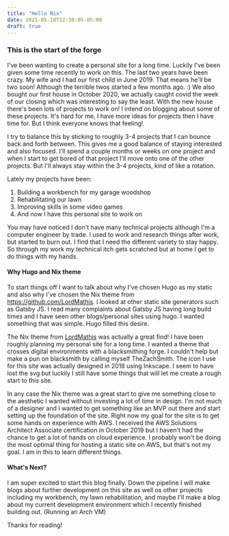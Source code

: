 ```yaml
---
title: "Hello Nix"
date: 2021-05-18T12:30:05-05:00
draft: true
---
```


### This is the start of the forge
I've been wanting to create a personal site for a long time. Luckily I've been given some time recently to work on this. The last two years have been crazy. My wife and I had our first child in June 2019. That means he'll be two soon! Although the terrible twos started a few months ago. :) We also bought our first house in October 2020, we actually caught covid the week of our closing which was interesting to say the least. With the new house there's been lots of projects to work on! I intend on blogging about some of these projects. It's hard for me, I have more ideas for projects then I have time for. But I think everyone knows that feeling!

I try to balance this by sticking to roughly 3-4 projects that I can bounce back and forth between. This gives me a good balance of staying interested and also focused. I'll spend a couple months or weeks on one project and when I start to get bored of that project I'll move onto one of the other projects. But I'll always stay within the 3-4 projects, kind of like a rotation.

Lately my projects have been:
1. Building a workbench for my garage woodshop
2. Rehabilitating our lawn
3. Improving skills in some video games
4. And now I have this personal site to work on

You may have noticed I don't have many technical projects although I'm a computer engineer by trade. I used to work and research things after work, but started to burn out. I find that I need the different variety to stay happy. So through my work my technical itch gets scratched but at home I get to do things with my hands.


#### Why Hugo and Nix theme
To start things off I want to talk about why I've chosen Hugo as my static and also why I've chosen the Nix theme from https://github.com/LordMathis. I looked at other static site generators such as Gatsby JS. I read many complaints about Gatsby JS having long build times and I have seen other blogs/personal sites using hugo. I wanted something that was simple. Hugo filled this desire.

The Nix theme from [LordMathis](https://github.com/LordMathis) was actually a great find! I have been roughly planning my personal site for a long time. I wanted a theme that crosses digital environments with a blacksmithing forge. I couldn't help but make a pun on blacksmith by calling myself TheZachSmith. The icon I use for this site was actually designed in 2018 using Inkscape. I seem to have lost the svg but luckily I still have some things that will let me create a rough start to this site.  

In any case the Nix theme was a great start to give me something close to the aesthetic I wanted without investing a lot of time in design. I'm not much of a designer and I wanted to get something like an MVP out there and start setting up the foundation of the site. Right now my goal for the site is to get some hands on experience with AWS. I received the AWS Solutions Architect Associate certification in October 2019 but I haven't had the chance to get a lot of hands on cloud experience. I probably won't be doing the most optimal thing for hosting a static site on AWS, but that's not my goal. I am in this to learn different things.


#### What's Next?
I am super excited to start this blog finally. Down the pipeline I will make blogs about further development on this site as well os other projects including my workbench, my lawn rehabilitation, and maybe I'll make a blog about my current development environment which I recently finished building out. (Running an Arch VM)

Thanks for reading!
